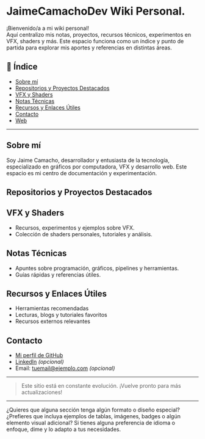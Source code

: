 
# JaimeCamachoDev Wiki Personal.

¡Bienvenido/a a mi wiki personal!  
Aquí centralizo mis notas, proyectos, recursos técnicos, experimentos en VFX, shaders y más. Este espacio funciona como un índice y punto de partida para explorar mis aportes y referencias en distintas áreas.

## 📌 Índice

- [Sobre mí](#sobre-mí)
- [Repositorios y Proyectos Destacados](#repositorios-y-proyectos-destacados)
- [VFX y Shaders](#vfx-y-shaders)
- [Notas Técnicas](#notas-técnicas)
- [Recursos y Enlaces Útiles](#recursos-y-enlaces-útiles)
- [Contacto](#contacto)
- [Web](https://jaimecamachodev.github.io)
---

## Sobre mí

Soy Jaime Camacho, desarrollador y entusiasta de la tecnología, especializado en gráficos por computadora, VFX y desarrollo web. Este espacio es mi centro de documentación y experimentación.

## Repositorios y Proyectos Destacados
## VFX y Shaders

- Recursos, experimentos y ejemplos sobre VFX.
- Colección de shaders personales, tutoriales y análisis.

## Notas Técnicas

- Apuntes sobre programación, gráficos, pipelines y herramientas.
- Guías rápidas y referencias útiles.

## Recursos y Enlaces Útiles

- Herramientas recomendadas
- Lecturas, blogs y tutoriales favoritos
- Recursos externos relevantes

## Contacto

- [Mi perfil de GitHub](https://github.com/JaimeCamachoDev)
- [LinkedIn](#) *(opcional)*
- Email: tuemail@ejemplo.com *(opcional)*

---

> Este sitio está en constante evolución. ¡Vuelve pronto para más actualizaciones!

---

¿Quieres que alguna sección tenga algún formato o diseño especial? ¿Prefieres que incluya ejemplos de tablas, imágenes, badges o algún elemento visual adicional? Si tienes alguna preferencia de idioma o enfoque, dime y lo adapto a tus necesidades.
